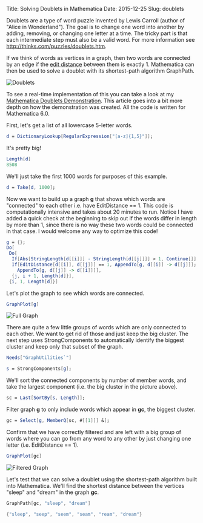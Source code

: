 Title: Solving Doublets in Mathematica
Date: 2015-12-25
Slug: doublets

Doublets are a type of word puzzle invented by Lewis Carroll (author of
"Alice in Wonderland"). The goal is to change one word into another by
adding, removing, or changing one letter at a time. The tricky part is
that each intermediate step must also be a valid word. For more
information see <http://thinks.com/puzzles/doublets.htm>.

If we think of words as vertices in a graph, then two words are
connected by an edge if the
[edit distance](http://en.wikipedia.org/wiki/Levenshtein_distance)
between them is exactly 1. Mathematica can then be used to solve
a doublet with its shortest-path algorithm GraphPath.

![Doublets](/static/doublets/mathematicadoublets.jpg)

To see a real-time implementation of this you can take a look at my
[Mathematica Doublets Demonstration](http://demonstrations.wolfram.com/Doublets/).
This article goes into a bit more depth on how the demonstration was
created. All the code is written for Mathematica 6.0.

First, let's get a list of all lowercase 5-letter words.

```mathematica
d = DictionaryLookup[RegularExpression["[a-z]{1,5}"]];
```

It's pretty big!

```mathematica
Length[d]
8508
```

We'll just take the first 1000 words for purposes of this example.

```mathematica
d = Take[d, 1000];
```

Now we want to build up a graph **g** that shows which words are
"connected" to each other i.e. have EditDistance == 1. This code is
computationally intensive and takes about 20 minutes to run. Notice I
have added a quick check at the beginning to skip out if the words
differ in length by more than 1, since there is no way these two words
could be connected in that case. I would welcome any way to optimize
this code!

```mathematica
g = {};
Do[
 Do[
  If[Abs[StringLength[d[[i]]] - StringLength[d[[j]]]] > 1, Continue[]];
  If[EditDistance[d[[i]], d[[j]]] == 1, AppendTo[g, d[[i]] -> d[[j]]];
    AppendTo[g, d[[j]] -> d[[i]]]],
  {j, i + 1, Length[d]}],
 {i, 1, Length[d]}]
```

Let's plot the graph to see which words are connected.

```mathematica
GraphPlot[g]
```

![Full Graph](/static/doublets/full_graph.png)

There are quite a few little groups of words which are only connected to
each other. We want to get rid of those and just keep the big cluster.
The next step uses StrongComponents to automatically identify the
biggest cluster and keep only that subset of the graph.

```mathematica
Needs["GraphUtilities`"]

s = StrongComponents[g];
```

We'll sort the connected components by number of member words, and take
the largest component (i.e. the big cluster in the picture above).

```mathematica
sc = Last[SortBy[s, Length]];
```

Filter graph **g** to only include words which appear
in **gc**, the biggest cluster.

```mathematica
gc = Select[g, MemberQ[sc, #[[1]]] &];
```

Confirm that we have correctly filtered and are left with a big group of
words where you can go from any word to any other by just changing one
letter (i.e. EditDistance == 1).

```mathematica
GraphPlot[gc]
```

![Filtered Graph](/static/doublets/filtered_graph.png)

Let's test that we can solve a doublet using the shortest-path algorithm
built into Mathematica. We'll find the shortest distance between the
vertices "sleep" and "dream" in the graph **gc**.

```mathematica
GraphPath[gc, "sleep", "dream"]

{"sleep", "seep", "seem", "seam", "ream", "dream"}
```
